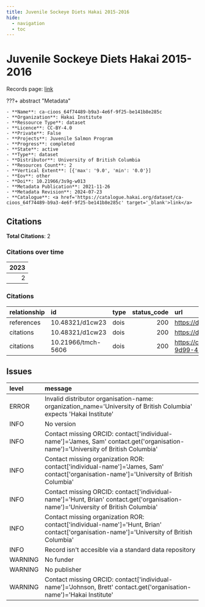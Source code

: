 ```yaml
---
title: Juvenile Sockeye Diets Hakai 2015-2016
hide:
  - navigation
  - toc
---
```


# Juvenile Sockeye Diets Hakai 2015-2016

Records page: <a href='https://catalogue.hakai.org/dataset/ca-cioos_64f74489-b9a3-4e6f-9f25-be141b8e285c' target='_blank'>link</a>

???+ abstract "Metadata"

    - **Name**: ca-cioos_64f74489-b9a3-4e6f-9f25-be141b8e285c 
    - **Organization**: Hakai Institute 
    - **Ressource Type**: dataset 
    - **Licence**: CC-BY-4.0 
    - **Private**: False 
    - **Projects**: Juvenile Salmon Program 
    - **Progress**: completed 
    - **State**: active 
    - **Type**: dataset 
    - **Distributor**: University of British Columbia 
    - **Resources Count**: 2 
    - **Vertical Extent**: [{'max': '9.0', 'min': '0.0'}] 
    - **Eov**: other 
    - **Doi**: 10.21966/3s9g-w013 
    - **Metadata Publication**: 2021-11-26 
    - **Metadata Revision**: 2024-07-23 
    - **Catalogue**: <a href='https://catalogue.hakai.org/dataset/ca-cioos_64f74489-b9a3-4e6f-9f25-be141b8e285c' target='_blank'>link</a> 

<div id='map'></div>


## Citations

**Total Citations**: 2

### Citations over time

|   2023 |
|-------:|
|      2 |

### Citations

| relationship   | id                 | type   |   status_code | url                                                                               |
|:---------------|:-------------------|:-------|--------------:|:----------------------------------------------------------------------------------|
| references     | 10.48321/d1cw23    | dois   |           200 | https://dmphub.uc3prd.cdlib.net/dmps/10.48321/D1CW23                              |
| citations      | 10.48321/d1cw23    | dois   |           200 | https://dmphub.uc3prd.cdlib.net/dmps/10.48321/D1CW23                              |
| citations      | 10.21966/tmch-5606 | dois   |           200 | https://catalogue.hakai.org/dataset/ca-cioos_16ae186b-9d99-42cf-b18d-09f9bb0501d7 |




## Issues
| level   | message                                                                                                                                   |
|:--------|:------------------------------------------------------------------------------------------------------------------------------------------|
| ERROR   | Invalid distributor organisation-name: organization_name='University of British Columbia' expects 'Hakai Institute'                       |
| INFO    | No version                                                                                                                                |
| INFO    | Contact missing ORCID: contact['individual-name']='James, Sam' contact.get('organisation-name')='University of British Columbia'          |
| INFO    | Contact missing organization ROR:  contact['individual-name']='James, Sam' contact['organisation-name']='University of British Columbia'  |
| INFO    | Contact missing ORCID: contact['individual-name']='Hunt, Brian' contact.get('organisation-name')='University of British Columbia'         |
| INFO    | Contact missing organization ROR:  contact['individual-name']='Hunt, Brian' contact['organisation-name']='University of British Columbia' |
| INFO    | Record isn't accesible via a standard data repository                                                                                     |
| WARNING | No funder                                                                                                                                 |
| WARNING | No publisher                                                                                                                              |
| WARNING | Contact missing ORCID: contact['individual-name']='Johnson, Brett' contact.get('organisation-name')='Hakai Institute'                     |


<script>
   document.addEventListener("DOMContentLoaded", function() {
    var map = L.map('map').setView([51.505, -125.09], 5);
    L.tileLayer('https://tile.openstreetmap.org/{z}/{x}/{y}.png', {
        maxZoom: 19,
        attribution: '&copy; <a href="http://www.openstreetmap.org/copyright">OpenStreetMap</a>'
    }).addTo(map);
    var geojsonFeature = {
        "type": "Feature",
        "properties": {
            "name" : "Juvenile Sockeye Diets Hakai 2015-2016"
        },
        "geometry": {'type': 'Polygon', 'coordinates': [[[-127.17472969, 49.90441037], [-124.63570169, 49.90441037], [-124.63570169, 50.69624063], [-127.17472969, 50.69624063], [-127.17472969, 49.90441037]]]}
    }
    L.geoJSON(geojsonFeature).addTo(map);
   })
</script>